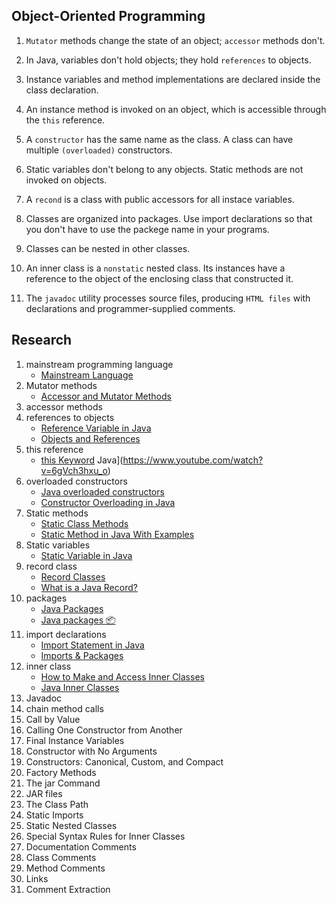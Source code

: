 ## Object-Oriented Programming

1. `Mutator` methods change the state of an object; `accessor` methods don't.

2. In Java, variables don't hold objects; they hold `references` to objects.

3. Instance variables and method implementations are declared inside the class declaration.

4. An instance method is invoked on an object, which is accessible through the `this` reference.

5. A `constructor` has the same name as the class. A class can have multiple `(overloaded)` constructors.

6. Static variables don't belong to any objects. Static methods are not invoked on objects.

7. A `recond` is a class with public accessors for all instace variables.

8. Classes are organized into packages. Use import declarations so that you don't have to use the packege name in your programs.

9. Classes can be nested in other classes.

10. An inner class is a `nonstatic` nested class. Its instances have a reference to the object of the enclosing class that constructed it.

11. The `javadoc` utility processes source files, producing `HTML files` with declarations and programmer-supplied comments.

## Research

1. mainstream programming language
    * [Mainstream Language](https://wiki.c2.com/?MainstreamLanguage)
2. Mutator methods
    * [Accessor and Mutator Methods](https://www.youtube.com/watch?v=ehGg4aVJD9M)
3. accessor methods
4. references to objects
    * [Reference Variable in Java](https://www.geeksforgeeks.org/reference-variable-in-java/)
    * [Objects and References](https://www.youtube.com/watch?v=N8IeMYsdgAY)
5. this reference
    * [this Keyword](https://www.youtube.com/watch?v=6gVch3hxu_o) Java](https://www.youtube.com/watch?v=6gVch3hxu_o)
6. overloaded constructors
    * [Java overloaded constructors](https://www.youtube.com/watch?v=Xngu-8pt_TA)
    * [Constructor Overloading in Java](https://www.geeksforgeeks.org/constructor-overloading-java/)
7. Static methods
    * [Static Class Methods](https://www.youtube.com/watch?v=bvNU24rvhgA&t=71s)
    * [Static Method in Java With Examples](https://www.geeksforgeeks.org/static-method-in-java-with-examples/#:~:text=A%20static%20method%20in%20Java,the%20class's%20object%20(instance).)
8. Static variables
    * [Static Variable in Java](https://www.guru99.com/java-static-variable-methods.html)
9. record class
    * [Record Classes](https://docs.oracle.com/en/java/javase/15/language/records.html)
    * [What is a Java Record?](https://www.youtube.com/watch?v=fezAD2UYFak&t=164s)
10. packages
    * [Java Packages](https://www.w3schools.com/java/java_packages.asp)
    * [Java packages 📦](https://www.youtube.com/watch?v=NZ7NfZD8T2Y)
11. import declarations
    * [Import Statement in Java](https://www.geeksforgeeks.org/import-statement-in-java/)
    * [Imports & Packages](https://www.youtube.com/watch?v=ipMdsje9J6s)
12. inner class
    * [How to Make and Access Inner Classes](https://www.youtube.com/watch?v=Etk4zQHBplI)
    * [Java Inner Classes](https://www.w3schools.com/java/java_inner_classes.asp)
13. Javadoc
15. chain method calls
16. Call by Value
17.  Calling One Constructor from Another
18. Final Instance Variables
19. Constructor with No Arguments
20. Constructors: Canonical, Custom, and Compact
21. Factory Methods
22. The jar Command
23. JAR files
24. The Class Path
25. Static Imports
26. Static Nested Classes
27. Special Syntax Rules for Inner Classes
28. Documentation Comments
29. Class Comments
30. Method Comments
31. Links
32. Comment Extraction